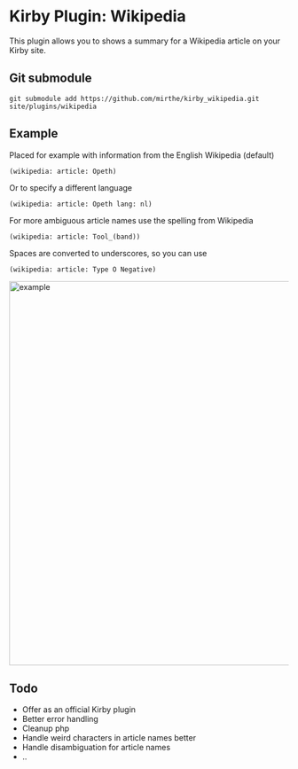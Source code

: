 # Kirby Plugin: Wikipedia

This plugin allows you to shows a summary for a Wikipedia article on your Kirby site.

## Git submodule

```
git submodule add https://github.com/mirthe/kirby_wikipedia.git site/plugins/wikipedia
```
       
## Example

Placed for example with information from the English Wikipedia (default)

    (wikipedia: article: Opeth)

Or to specify a different language

    (wikipedia: article: Opeth lang: nl)

For more ambiguous article names use the spelling from Wikipedia

    (wikipedia: article: Tool_(band))

Spaces are converted to underscores, so you can use

    (wikipedia: article: Type O Negative)

<img width="693" alt="example" src="https://github.com/mirthe/kirby_wikipedia/assets/2444173/94f2da06-99ea-4bfd-97f8-891595605193">    

## Todo

- Offer as an official Kirby plugin
- Better error handling
- Cleanup php
- Handle weird characters in article names better
- Handle disambiguation for article names
- ..
